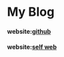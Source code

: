 # My Blog

#### website:[github](http://brucechen13.github.io)

#### website:[self web](http://www.coderbruce.site)
